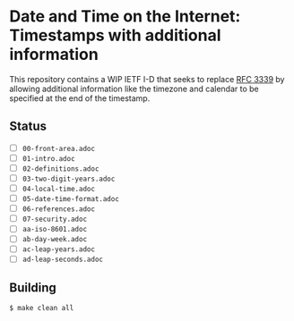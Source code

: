 # Date and Time on the Internet: Timestamps with additional information

This repository contains a WIP IETF I-D that seeks to replace [RFC 3339](https://tools.ietf.org/html/rfc3339)
by allowing additional information like the timezone and calendar to be specified at the end of the timestamp.

## Status

- [ ] `00-front-area.adoc`
- [ ] `01-intro.adoc`
- [ ] `02-definitions.adoc`
- [ ] `03-two-digit-years.adoc`
- [ ] `04-local-time.adoc`
- [ ] `05-date-time-format.adoc`
- [ ] `06-references.adoc`
- [ ] `07-security.adoc`
- [ ] `aa-iso-8601.adoc`
- [ ] `ab-day-week.adoc`
- [ ] `ac-leap-years.adoc`
- [ ] `ad-leap-seconds.adoc`

## Building

```shell
$ make clean all
```
